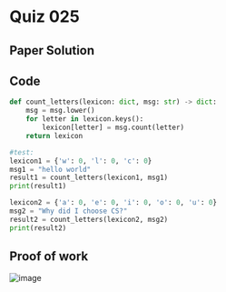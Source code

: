 # Quiz 025

## Paper Solution


## Code
```.py
def count_letters(lexicon: dict, msg: str) -> dict:
    msg = msg.lower()
    for letter in lexicon.keys():
        lexicon[letter] = msg.count(letter)
    return lexicon

#test:
lexicon1 = {'w': 0, 'l': 0, 'c': 0}
msg1 = "hello world"
result1 = count_letters(lexicon1, msg1)
print(result1)

lexicon2 = {'a': 0, 'e': 0, 'i': 0, 'o': 0, 'u': 0}
msg2 = "Why did I choose CS?"
result2 = count_letters(lexicon2, msg2)
print(result2)
```
## Proof of work
![image](https://github.com/user-attachments/assets/fc509134-045b-4773-828c-dc53cae597fa)
